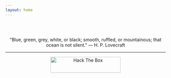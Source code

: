 ```yaml
---
layout: home
---
```

<center>
<br />
<br />
<p>"Blue, green, grey, white, or black; smooth, ruffled, or mountainous; that ocean is not silent." — H. P. Lovecraft</p><hr class="hr-line">
<a href="https://www.hackthebox.com/profile/56695"><img src="https://www.hackthebox.com/badge/image/56695" width="220" height="50" alt="Hack The Box"></a>
</center>
